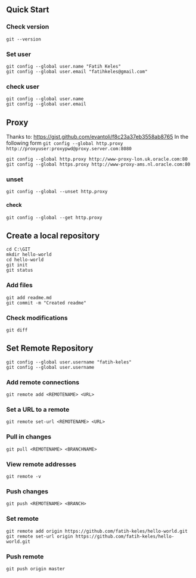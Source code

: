 ## Quick Start 
### Check version
```git --version```
### Set user
```
git config --global user.name "Fatih Keles"
git config --global user.email "fatihkeles@gmail.com"
```
### check user
```
git config --global user.name
git config --global user.email
```

## Proxy 
Thanks to: https://gist.github.com/evantoli/f8c23a37eb3558ab8765
In the following form 
```git config --global http.proxy http://proxyuser:proxypwd@proxy.server.com:8080```

```
git config --global http.proxy http://www-proxy-lon.uk.oracle.com:80
git config --global https.proxy http://www-proxy-ams.nl.oracle.com:80
```
### unset 
```git config --global --unset http.proxy```
#### check 
```git config --global --get http.proxy```

## Create a local repository 
```
cd C:\GIT
mkdir hello-world
cd hello-world
git init
git status
```

### Add files
```
git add readme.md
git commit -m "Created readme"
```

### Check modifications
```git diff```

## Set Remote Repository
```
git config --global user.username "fatih-keles"
git config --global user.username
```

### Add remote connections
```git remote add <REMOTENAME> <URL>```
### Set a URL to a remote
```git remote set-url <REMOTENAME> <URL>```
### Pull in changes
```git pull <REMOTENAME> <BRANCHNAME>```
### View remote addresses
```git remote -v```
### Push changes
```git push <REMOTENAME> <BRANCH>```

### Set remote
```
git remote add origin https://github.com/fatih-keles/hello-world.git
git remote set-url origin https://github.com/fatih-keles/hello-world.git
```

### Push remote
```
git push origin master
```
